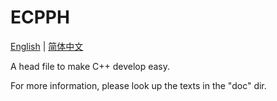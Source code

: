 # ECPPH

[English](/README.md)  |  [简体中文](/README_zh.md)

A head file to make C++ develop easy.

For more information, please look up the texts in the "doc" dir.
